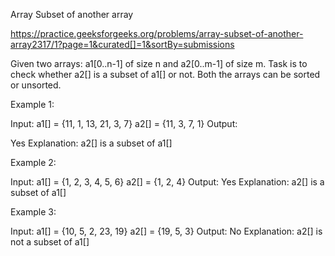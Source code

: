 Array Subset of another array



https://practice.geeksforgeeks.org/problems/array-subset-of-another-array2317/1?page=1&curated[]=1&sortBy=submissions



Given two arrays: a1[0..n-1] of size n and a2[0..m-1] of size m. Task is to check whether a2[] is a subset of a1[] or not. Both the arrays can be sorted or unsorted. 

 


Example 1:

Input:
a1[] = {11, 1, 13, 21, 3, 7}
a2[] = {11, 3, 7, 1}
Output:

Yes
Explanation:
a2[] is a subset of a1[]

Example 2:

Input:
a1[] = {1, 2, 3, 4, 5, 6}
a2[] = {1, 2, 4}
Output:
Yes
Explanation:
a2[] is a subset of a1[]

Example 3:

Input:
a1[] = {10, 5, 2, 23, 19}
a2[] = {19, 5, 3}
Output:
No
Explanation:
a2[] is not a subset of a1[]
